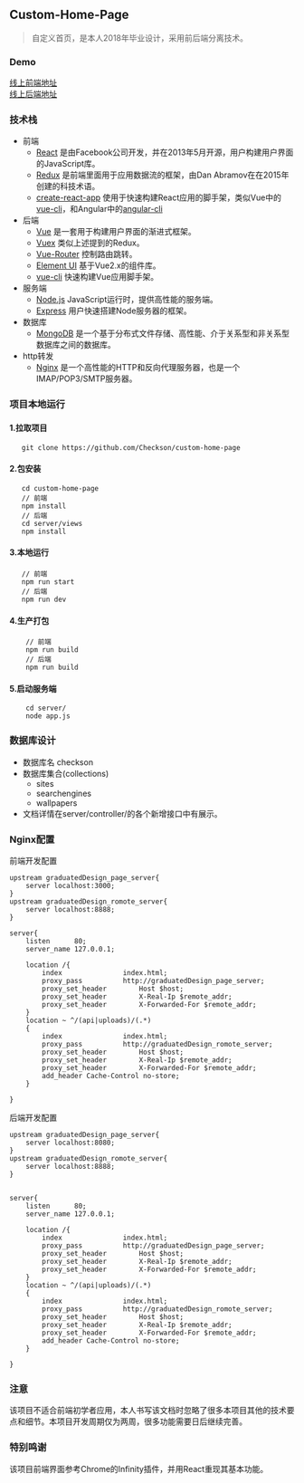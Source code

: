 ## Custom-Home-Page
>自定义首页，是本人2018年毕业设计，采用前后端分离技术。

### Demo
[线上前端地址](http://139.199.152.49/)
<br/>
[线上后端地址](http://139.199.152.49/:3000/)

### 技术栈
- 前端
   + [React](https://reactjs.org/) 是由Facebook公司开发，并在2013年5月开源，用户构建用户界面的JavaScript库。
   + [Redux](https://redux.js.org/) 是前端里面用于应用数据流的框架，由Dan Abramov在在2015年创建的科技术语。
   + [create-react-app](https://www.npmjs.com/package/create-react-app) 使用于快速构建React应用的脚手架，类似Vue中的[vue-cli](https://www.npmjs.com/package/vue-cli)，和Angular中的[angular-cli](https://cli.angular.io/)
- 后端
   + [Vue](https://cn.vuejs.org/v2/guide/index.html) 是一套用于构建用户界面的渐进式框架。
   + [Vuex](https://vuex.vuejs.org/zh/) 类似上述提到的Redux。
   + [Vue-Router](https://router.vuejs.org/zh/) 控制路由跳转。
   + [Element UI](http://element.eleme.io/#/zh-CN) 基于Vue2.x的组件库。
   + [vue-cli](https://www.npmjs.com/package/vue-cli) 快速构建Vue应用脚手架。
- 服务端
   + [Node.js](https://nodejs.org/en/) JavaScript运行时，提供高性能的服务端。
   + [Express](http://www.expressjs.com.cn/) 用户快速搭建Node服务器的框架。
- 数据库
   + [MongoDB](https://www.mongodb.com/) 是一个基于分布式文件存储、高性能、介于关系型和非关系型数据库之间的数据库。
- http转发
   + [Nginx](http://nginx.org/) 是一个高性能的HTTP和反向代理服务器，也是一个IMAP/POP3/SMTP服务器。

### 项目本地运行
#### 1.拉取项目
```
   git clone https://github.com/Checkson/custom-home-page
```
#### 2.包安装
```
   cd custom-home-page
   // 前端
   npm install
   // 后端
   cd server/views
   npm install
```
#### 3.本地运行
```
   // 前端
   npm run start
   // 后端
   npm run dev
```
#### 4.生产打包
```
    // 前端
    npm run build
    // 后端
    npm run build
```
#### 5.启动服务端
```
    cd server/
    node app.js
```

### 数据库设计
- 数据库名 checkson
- 数据库集合(collections)
    + sites
    + searchengines
    + wallpapers
- 文档详情在server/controller/的各个新增接口中有展示。

### Nginx配置
前端开发配置
```
upstream graduatedDesign_page_server{
	server localhost:3000;
}
upstream graduatedDesign_romote_server{
	server localhost:8888;
}

server{
	listen		80;
	server_name 127.0.0.1;

	location /{
		index				index.html;
		proxy_pass			http://graduatedDesign_page_server;
		proxy_set_header		Host $host;
		proxy_set_header		X-Real-Ip $remote_addr;
		proxy_set_header		X-Forwarded-For $remote_addr;
	}
	location ~ ^/(api|uploads)/(.*)
	{
		index				index.html;
		proxy_pass			http://graduatedDesign_romote_server;
		proxy_set_header		Host $host;
		proxy_set_header		X-Real-Ip $remote_addr;
		proxy_set_header		X-Forwarded-For $remote_addr;
		add_header Cache-Control no-store;
	}

}
```
后端开发配置
```
upstream graduatedDesign_page_server{
	server localhost:8080;
}
upstream graduatedDesign_romote_server{
	server localhost:8888;
}


server{
	listen		80;
	server_name 127.0.0.1;

	location /{
		index				index.html;
		proxy_pass			http://graduatedDesign_page_server;
		proxy_set_header		Host $host;
		proxy_set_header		X-Real-Ip $remote_addr;
		proxy_set_header		X-Forwarded-For $remote_addr;
	}
	location ~ ^/(api|uploads)/(.*)
	{
		index				index.html;
		proxy_pass			http://graduatedDesign_romote_server;
		proxy_set_header		Host $host;
		proxy_set_header		X-Real-Ip $remote_addr;
		proxy_set_header		X-Forwarded-For $remote_addr;
		add_header Cache-Control no-store;
	}

}
```

### 注意
该项目不适合前端初学者应用，本人书写该文档时忽略了很多本项目其他的技术要点和细节。本项目开发周期仅为两周，很多功能需要日后继续完善。

### 特别鸣谢
该项目前端界面参考Chrome的Infinity插件，并用React重现其基本功能。